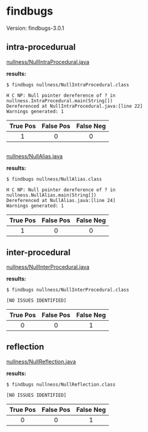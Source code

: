 
# findbugs

Version: findbugs-3.0.1

## intra-procedurual

[nullness/NullIntraProcedural.java](https://github.com/michaelemery/staticanalysis/blob/master/checker/nullness/NullIntraProcedural.java)

**results:**

```
$ findbugs nullness/NullIntraProcedural.class 

H C NP: Null pointer dereference of ? in nullness.IntraProcedural.main(String[])  
Dereferenced at NullIntraProcedural.java:[line 22]
Warnings generated: 1
```

| True Pos | False Pos | False Neg |
| :---: | :---: | :---: |
| 1 | 0 | 0 |

## 

[nullness/NullAlias.java](https://github.com/michaelemery/staticanalysis/blob/master/checker/nullness/NullAlias.java)

**results:**

```
$ findbugs nullness/NullAlias.class 

H C NP: Null pointer dereference of ? in nullness.NullAlias.main(String[])  
Dereferenced at NullAlias.java:[line 24]
Warnings generated: 1
```

| True Pos | False Pos | False Neg |
| :---: | :---: | :---: |
| 1 | 0 | 0 |

## inter-procedural

[nullness/NullInterProcedural.java](https://github.com/michaelemery/staticanalysis/blob/master/checker/nullness/NullInterProcedural.java)

**results:**

```
$ findbugs nullness/NullInterProcedural.class 

[NO ISSUES IDENTIFIED]
```

| True Pos | False Pos | False Neg |
| :---: | :---: | :---: |
| 0 | 0 | 1 |

## reflection

[nullness/NullReflection.java](https://github.com/michaelemery/staticanalysis/blob/master/checker/nullness/NullReflection.java)

**results:**

```
$ findbugs nullness/NullReflection.class 

[NO ISSUES IDENTIFIED]
```

| True Pos | False Pos | False Neg |
| :---: | :---: | :---: |
| 0 | 0 | 1 |
